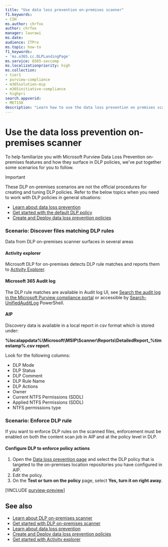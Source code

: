 ```yaml
---
title: "Use data loss prevention on-premises scanner"
f1.keywords:
- CSH
ms.author: chrfox
author: chrfox
manager: laurawi
ms.date:
audience: ITPro
ms.topic: how-to
f1_keywords:
- 'ms.o365.cc.DLPLandingPage'
ms.service: O365-seccomp
ms.localizationpriority: high
ms.collection:
- tier1
- purview-compliance
- m365solution-mip
- m365initiative-compliance
- highpri
search.appverid:
- MET150
description: "Learn how to use the data loss prevention on premises scanner to scan data at rest and implement protective actions for on premises file shares and on-premises SharePoint folders and document libraries."
---
```


# Use the data loss prevention on-premises scanner

To help familiarize you with Microsoft Purview Data Loss Prevention on-premises features and how they surface in DLP policies, we've put together some scenarios for you to follow.

> [!IMPORTANT]
> These DLP on-premises scenarios are not the official procedures for creating and tuning DLP policies. Refer to the below topics when you need to work with DLP policies in general situations:
>
> - [Learn about data loss prevention](dlp-learn-about-dlp.md)
> - [Get started with the default DLP policy](get-started-with-the-default-dlp-policy.md)
> - [Create and Deploy data loss prevention policies](dlp-create-deploy-policy.md)

### Scenario: Discover files matching DLP rules

Data from DLP on-premises scanner surfaces in several areas

#### Activity explorer

 Microsoft DLP for on-premises detects DLP rule matches and reports them to [Activity Explorer](https://compliance.microsoft.com/dataclassification?viewid=activitiesexplorer).

#### Microsoft 365 Audit log

The DLP rule matches are available in Audit log UI, see [Search the audit log in the Microsoft Purview compliance portal](audit-log-search.md)  or accessible by [Search-UnifiedAuditLog](/powershell/module/exchange/search-unifiedauditlog) PowerShell.

#### AIP

Discovery data is available in a local report in csv format which is stored under:

**%localappdata%\Microsoft\MSIP\Scanner\Reports\DetailedReport_%timestamp%.csv report**.

 Look for the following columns:

- DLP Mode
- DLP Status
- DLP Comment
- DLP Rule Name
- DLP Actions
- Owner
- Current NTFS Permissions (SDDL)
- Applied NTFS Permissions (SDDL)
- NTFS permissions type

### Scenario: Enforce DLP rule

If you want to enforce DLP rules on the scanned files, enforcement must be enabled on both the content scan job in AIP and at the policy level in DLP.

#### Configure DLP to enforce policy actions

1. Open the [Data loss prevention page](https://compliance.microsoft.com/datalossprevention?viewid=policies) and select the DLP policy that is targeted to the on-premises location repositories you have configured in AIP.
2. Edit the policy.
3. On the **Test or turn on the policy** page, select **Yes, turn it on right away**.

[!INCLUDE [purview-preview](../includes/purview-preview.md)]

## See also

- [Learn about DLP on-premises scanner](dlp-on-premises-scanner-learn.md)
- [Get started with  DLP on-premises scanner](dlp-on-premises-scanner-get-started.md)
- [Learn about data loss prevention](dlp-learn-about-dlp.md)
- [Create and Deploy data loss prevention policies](dlp-create-deploy-policy.md)
- [Get started with Activity explorer](data-classification-activity-explorer.md)
